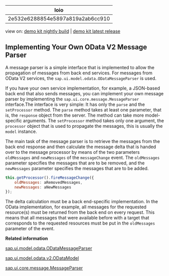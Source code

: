 <!-- loio2e532e6288854e5897a819a2ab6cc910 -->

| loio |
| -----|
| 2e532e6288854e5897a819a2ab6cc910 |

<div id="loio">

view on: [demo kit nightly build](https://openui5nightly.hana.ondemand.com/#/topic/2e532e6288854e5897a819a2ab6cc910) | [demo kit latest release](https://openui5.hana.ondemand.com/#/topic/2e532e6288854e5897a819a2ab6cc910)</div>

## Implementing Your Own OData V2 Message Parser

A message parser is a simple interface that is implemented to allow the propagation of messages from back end services. For messages from OData V2 services, the `sap.ui.model.odata.ODataMessageParser` is used.

If you have your own service implementation, for example, a JSON-based back end that also sends messages, you can implement your own message parser by implementing the `sap.ui.core.message.MessageParser` interface.The interface is very simple: It has only the `parse` and the `setProcessor` method. The `parse` method takes at least one parameter, that is, the `response` object from the server. The method can take more model-specific arguments. The `setProcessor` method takes only one argument, the `processor` object that is used to propagate the messages, this is usually the `model` instance.

The main task of the message parser is to retrieve the messages from the back end response and then calculate the message delta that is handed over to the message processor by means of the two parameters `oldMessages` and `newMessages` of the `messageChange` event. The `oldMessages` parameter specifies the messages that are to be removed, and the `newMessages` parameter specifies the messages that are to be added.

``` js
this.getProcessor().fireMessageChange({
    oldMessages: aRemovedMessages,
    newMessages: aNewMessages
});
```

The delta calculation must be a back end-specific implementation. In the OData implementation, for example, all messages for the requested resource\(s\) must be returned from the back end on every request. This means that all messages that were available before with a target that corresponds to the requested resources must be put in the `oldMessages` parameter of the event.

**Related information**  


[sap.ui.model.odata.ODataMessageParser](https://openui5.hana.ondemand.com/#docs/api/symbols/sap.ui.model.odata.ODataMessageParser.html)

[sap.ui.model.odata.v2.ODataModel](https://openui5.hana.ondemand.com/#docs/api/symbols/sap.ui.model.odata.v2.ODataModel.html)

[sap.ui.core.message.MessageParser](https://openui5.hana.ondemand.com/#docs/api/symbols/sap.ui.core.message.MessageParser.html)

